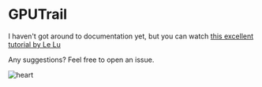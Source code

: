 # GPUTrail
 
I haven't got around to documentation yet, but you can watch [this excellent tutorial by Le Lu](https://www.youtube.com/watch?v=0VsEfP4XFCM)

Any suggestions? Feel free to open an issue.

![heart](https://github.com/celyk/GPUTrail/assets/50609684/a190fee3-682b-42b9-9bef-cd49a5e3b99c)
